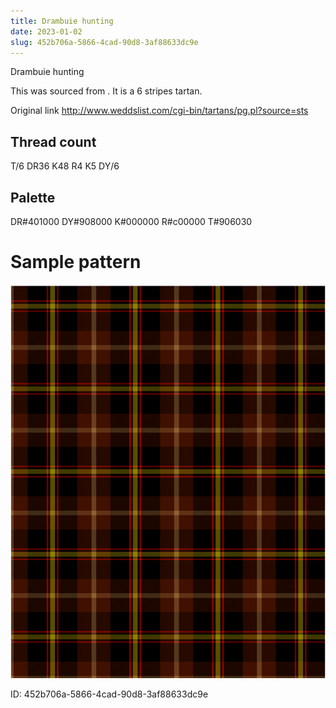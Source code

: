```yaml
---
title: Drambuie hunting
date: 2023-01-02
slug: 452b706a-5866-4cad-90d8-3af88633dc9e
---
```

Drambuie hunting

This was sourced from <no value>.  It is a 6 stripes tartan.

Original link http://www.weddslist.com/cgi-bin/tartans/pg.pl?source=sts

## Thread count
T/6 DR36 K48 R4 K5 DY/6

## Palette
DR#401000 DY#908000 K#000000 R#c00000 T#906030

# Sample pattern

![Tartan detail](tartan.png "T/6 DR36 K48 R4 K5 DY/6 tartan")

ID: 452b706a-5866-4cad-90d8-3af88633dc9e